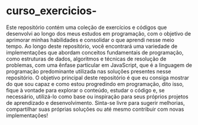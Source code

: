 # curso_exercicios-

  Este repositório contém uma coleção de exercícios e códigos que desenvolvi ao longo dos meus estudos em programação, com o objetivo de aprimorar minhas habilidades e consolidar o que aprendi nesse meio tempo. Ao longo deste repositório, você encontrará uma variedade de implementações que abordam conceitos fundamentais de programação, como estruturas de dados, algoritmos e técnicas de resolução de problemas, com uma ênfase particular em JavaScript, que é a linguagem de programação predominante utilizada nas soluções presentes nesse repositório.
  O objetivo principal deste repositório é que eu consiga mostrar do que sou capaz e como estou progredindo em programação, dito isso, fique à vontade para explorar o conteúdo, estudar o código e, se necessário, utilizá-lo como base ou inspiração para seus próprios projetos de aprendizado e desenvolvimento. Sinta-se livre para sugerir melhorias, compartilhar suas próprias soluções ou até mesmo contribuir com novas implementações!

